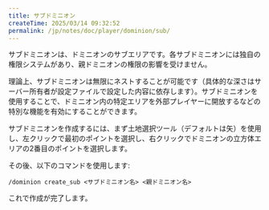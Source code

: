 ```yaml
---
title: サブドミニオン
createTime: 2025/03/14 09:32:52
permalink: /jp/notes/doc/player/dominion/sub/
---
```


サブドミニオンは、ドミニオンのサブエリアです。各サブドミニオンには独自の権限システムがあり、親ドミニオンの権限の影響を受けません。

理論上、サブドミニオンは無限にネストすることが可能です（具体的な深さはサーバー所有者が設定ファイルで設定した内容に依存します）。サブドミニオンを使用することで、ドミニオン内の特定エリアを外部プレイヤーに開放するなどの特別な機能を有効にすることができます。

サブドミニオンを作成するには、まず土地選択ツール（デフォルトは矢）を使用し、左クリックで最初のポイントを選択し、右クリックでドミニオンの立方体エリアの2番目のポイントを選択します。

その後、以下のコマンドを使用します:

```
/dominion create_sub <サブドミニオン名> <親ドミニオン名>
```

これで作成が完了します。
